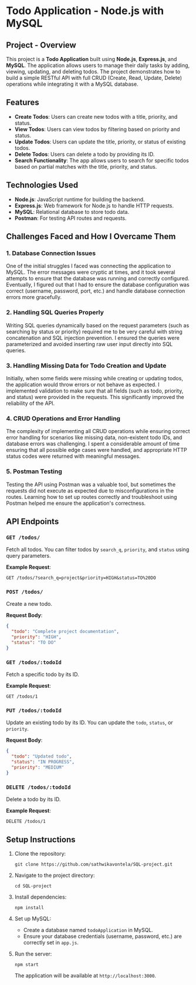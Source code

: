 
# Todo Application - Node.js with MySQL

## Project - Overview

This project is a **Todo Application** built using **Node.js**, **Express.js**, and **MySQL**. The application allows users to manage their daily tasks by adding, viewing, updating, and deleting todos.
The project demonstrates how to build a simple RESTful API with full CRUD (Create, Read, Update, Delete) operations while integrating it with a MySQL database.

## Features

- **Create Todos**: Users can create new todos with a title, priority, and status.
- **View Todos**: Users can view todos by filtering based on priority and status.
- **Update Todos**: Users can update the title, priority, or status of existing todos.
- **Delete Todos**: Users can delete a todo by providing its ID.
- **Search Functionality**: The app allows users to search for specific todos based on partial matches with the title, priority, and status.

## Technologies Used

- **Node.js**: JavaScript runtime for building the backend.
- **Express.js**: Web framework for Node.js to handle HTTP requests.
- **MySQL**: Relational database to store todo data.
- **Postman**: For testing API routes and requests.

## Challenges Faced and How I Overcame Them

### 1. **Database Connection Issues**  
One of the initial struggles I faced was connecting the application to MySQL. The error messages were cryptic at times, and it took several attempts to ensure that the database was running and correctly configured. Eventually, I figured out that I had to ensure the database configuration was correct (username, password, port, etc.) and handle database connection errors more gracefully.

### 2. **Handling SQL Queries Properly**  
Writing SQL queries dynamically based on the request parameters (such as searching by status or priority) required me to be very careful with string concatenation and SQL injection prevention. I ensured the queries were parameterized and avoided inserting raw user input directly into SQL queries.

### 3. **Handling Missing Data for Todo Creation and Update**  
Initially, when some fields were missing while creating or updating todos, the application would throw errors or not behave as expected. I implemented validation to make sure that all fields (such as todo, priority, and status) were provided in the requests. This significantly improved the reliability of the API.

### 4. **CRUD Operations and Error Handling**  
The complexity of implementing all CRUD operations while ensuring correct error handling for scenarios like missing data, non-existent todo IDs, and database errors was challenging. I spent a considerable amount of time ensuring that all possible edge cases were handled, and appropriate HTTP status codes were returned with meaningful messages.

### 5. **Postman Testing**  
Testing the API using Postman was a valuable tool, but sometimes the requests did not execute as expected due to misconfigurations in the routes. Learning how to set up routes correctly and troubleshoot using Postman helped me ensure the application's correctness.

## API Endpoints

### `GET /todos/`
Fetch all todos. You can filter todos by `search_q`, `priority`, and `status` using query parameters.

**Example Request**:
```
GET /todos/?search_q=project&priority=HIGH&status=TO%20DO
```

### `POST /todos/`
Create a new todo.

**Request Body**:
```json
{
  "todo": "Complete project documentation",
  "priority": "HIGH",
  "status": "TO DO"
}
```

### `GET /todos/:todoId`
Fetch a specific todo by its ID.

**Example Request**:
```
GET /todos/1
```

### `PUT /todos/:todoId`
Update an existing todo by its ID. You can update the `todo`, `status`, or `priority`.

**Request Body**:
```json
{
  "todo": "Updated todo",
  "status": "IN PROGRESS",
  "priority": "MEDIUM"
}
```

### `DELETE /todos/:todoId`
Delete a todo by its ID.

**Example Request**:
```
DELETE /todos/1
```

## Setup Instructions

1. Clone the repository:
   ```
   git clone https://github.com/sathwikavontela/SQL-project.git
   ```
   
2. Navigate to the project directory:
   ```
   cd SQL-project
   ```

3. Install dependencies:
   ```
   npm install
   ```

4. Set up MySQL:
   - Create a database named `todoApplication` in MySQL.
   - Ensure your database credentials (username, password, etc.) are correctly set in `app.js`.

5. Run the server:
   ```
   npm start
   ```

   The application will be available at `http://localhost:3000`.


